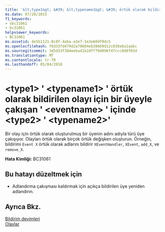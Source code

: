 ```yaml
---
title: '&lt;type1&gt; &#39; &lt;typename1&gt; &#39; örtük olarak bildirilen olayı için bir üyeyle çakışan &#39; &lt;eventname&gt; &#39; içinde &lt;type2&gt; &#39; &lt;typename2&gt;&#39;'
ms.date: 07/20/2015
f1_keywords:
- vbc31061
- bc31061
helpviewer_keywords:
- BC31061
ms.assetid: de5b1121-8c8f-4aba-a3e7-1e3e60df0dc5
ms.openlocfilehash: f6d33fd479d2a70684eb38669d12c039a6a1aabc
ms.sourcegitcommit: 3d5d33f384eeba41b2dff79d096f47ccc8d8f03d
ms.translationtype: MT
ms.contentlocale: tr-TR
ms.lasthandoff: 05/04/2018
---
```

# <a name="lttype1gt-39lttypename1gt39-conflicts-with-a-member-implicitly-declared-for-event-39lteventnamegt39-in-lttype2gt-39lttypename2gt39"></a>&lt;type1&gt; &#39; &lt;typename1&gt; &#39; örtük olarak bildirilen olayı için bir üyeyle çakışan &#39; &lt;eventname&gt; &#39; içinde &lt;type2&gt; &#39; &lt;typename2&gt;&#39;
Bir olay için örtük olarak oluşturulmuş bir üyenin adını adıyla türü üye çakışıyor. Olayları örtük olarak birçok örtük değişken oluşturun. Örneğin, bildirimi `Event X` örtük olarak adlarını bildirir `XEventHandler`, `XEvent`, `add_X`, ve `remove_X`.  
  
 **Hata Kimliği:** BC31061  
  
## <a name="to-correct-this-error"></a>Bu hatayı düzeltmek için  
  
-   Adlandırma çakışması kaldırmak için açıkça bildirilen üye yeniden adlandırın.  
  
## <a name="see-also"></a>Ayrıca Bkz.  
 [Bildirim deyimleri](~/docs/visual-basic/programming-guide/language-features/statements.md#declaration-statements)  
 [Olaylar](../../visual-basic/programming-guide/language-features/events/index.md)
